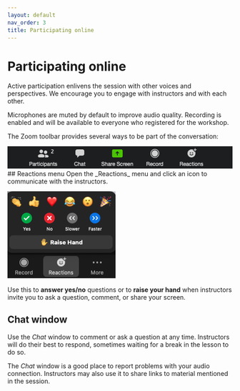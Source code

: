 ```yaml
---
layout: default
nav_order: 3
title: Participating online
---
```

# Participating online
Active participation enlivens the session with other voices and perspectives. We encourage you to engage with instructors and with each other.

Microphones are muted by default to improve audio quality.
Recording is enabled and will be available to everyone who registered for the workshop.

The Zoom toolbar provides several ways to be part of the conversation:

<img src="content/zoom-figures/zoom_toolbar.png" alt="Zoom toolbar" width="510"/>
<br/>
## Reactions menu
Open the _Reactions_ menu and click an icon to communicate with the instructors.

![Reactions menu](content/zoom-figures/reactions.png)

Use this to **answer yes/no** questions or to **raise your hand** when instructors invite you to ask a question, comment, or share your screen.
<br/>
## Chat window
Use the _Chat_ window to comment or ask a question at any time. Instructors will do their best to respond, sometimes waiting for a break in the lesson to do so.

The _Chat_ window is a good place to report problems with your audio connection. Instructors may also use it to share links to material mentioned in the session.
